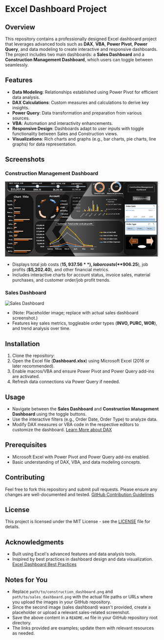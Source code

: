 # Excel Dashboard Project

## Overview
This repository contains a professionally designed Excel dashboard project that leverages advanced tools such as **DAX**, **VBA**, **Power Pivot**, **Power Query**, and data modeling to create interactive and responsive dashboards. The project includes two main dashboards: a **Sales Dashboard** and a **Construction Management Dashboard**, which users can toggle between seamlessly.

## Features
- **Data Modeling**: Relationships established using Power Pivot for efficient data analysis.
- **DAX Calculations**: Custom measures and calculations to derive key insights.
- **Power Query**: Data transformation and preparation from various sources.
- **VBA**: Automation and interactivity enhancements.
- **Responsive Design**: Dashboards adapt to user inputs with toggle functionality between Sales and Construction views.
- **Visualizations**: Rich charts and graphs (e.g., bar charts, pie charts, line graphs) for data representation.

## Screenshots
### Construction Management Dashboard
![Construction Dashboard](https://raw.githubusercontent.com/Awinmipalan/Excel-Dashboard/main/con%20dashboard.png)
- Displays total job costs (**$15,937.56**), labor costs (**$906.25**), job profits (**$5,202.40**), and other financial metrics.
- Includes interactive charts for account status, invoice sales, material purchases, and customer order/job profit trends.

### Sales Dashboard
![Sales Dashboard](path/to/sales_dashboard.png)
- (Note: Placeholder image; replace with actual sales dashboard screenshot.)
- Features key sales metrics, toggleable order types (**INVO, PURC, WOR**), and trend analysis over time.

## Installation
1. Clone the repository:
2. Open the Excel file (**Dashboard.xlsx**) using Microsoft Excel (2016 or later recommended).
3. Enable macros/VBA and ensure Power Pivot and Power Query add-ins are activated.
4. Refresh data connections via Power Query if needed.

## Usage
- Navigate between the **Sales Dashboard** and **Construction Management Dashboard** using the toggle buttons.
- Use the interactive filters (e.g., Order Date, Order Type) to analyze data.
- Modify DAX measures or VBA code in the respective editors to customize the dashboard. [Learn More about DAX](https://docs.microsoft.com/en-us/dax/)

## Prerequisites
- Microsoft Excel with Power Pivot and Power Query add-ins enabled.
- Basic understanding of DAX, VBA, and data modeling concepts.

## Contributing
Feel free to fork this repository and submit pull requests. Please ensure any changes are well-documented and tested. [GitHub Contribution Guidelines](https://docs.github.com/en/get-started/collaborating-with-your-project/repository-contribution-guidelines)

## License
This project is licensed under the MIT License - see the [LICENSE](LICENSE) file for details.

## Acknowledgments
- Built using Excel's advanced features and data analysis tools.
- Inspired by best practices in dashboard design and data visualization. [Excel Dashboard Best Practices](https://www.excel-easy.com/data-analysis/dashboard.html)

## Notes for You
- Replace `path/to/construction_dashboard.png` and `path/to/sales_dashboard.png` with the actual file paths or URLs where you upload the images in your GitHub repository.
- Since the second image (sales dashboard) wasn't provided, create a placeholder or upload a relevant sales-related screenshot.
- Save the above content in a `README.md` file in your GitHub repository root directory.
- The links provided are examples; update them with relevant resources as needed.
